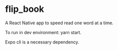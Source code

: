 # flip_book
A React Native app to speed read one word at a time.

To run in dev environment: yarn start.

Expo cli is a necessary dependency. 
